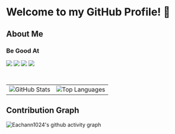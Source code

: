 # Welcome to my GitHub Profile! 👋

## About Me

### Be Good At

<code><img src="https://img.shields.io/badge/typescript-%23007ACC.svg?style=for-the-badge&logo=typescript&logoColor=white"/></code>
<code><img src="https://img.shields.io/badge/vuejs-%2335495e.svg?style=for-the-badge&logo=vuedotjs&logoColor=%234FC08D"/></code>
<code><img src="https://img.shields.io/badge/react-%2320232a.svg?style=for-the-badge&logo=react&logoColor=%2361DAFB"/></code>
<code><img src="https://img.shields.io/badge/node.js-6DA55F?style=for-the-badge&logo=node.js&logoColor=white"/></code>



<!--
## My GitHub Contributions
![GitHub Contribution Graph](https://github.com/eachann1024/eachann1024/blob/output/github-contribution-grid-snake.svg)
-->
<br/>
<table>
  <tr>
    <td>
      <img src="https://github-readme-stats.vercel.app/api?username=eachann1024&show_icons=true&theme=radical" alt="GitHub Stats">
    </td>
    <td>
      <img src="https://github-readme-stats.vercel.app/api/top-langs/?username=eachann1024&layout=compact" alt="Top Languages">
    </td>
  </tr>
</table>


## Contribution Graph

![Eachann1024's github activity graph](https://github-readme-activity-graph.vercel.app/graph?username=eachann1024&theme=react-dark)

